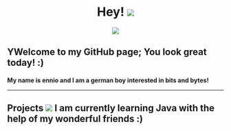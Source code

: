 <div align="center"><h1>Hey! <img src="https://i.imgur.com/vBWQttw.png"></h1></div>
<div align="center"><img src="https://lanyard.cnrad.dev/api/492742748328427531?idleMessage=I+am+currently+touching+grass!+🌷"></div>
<h2>YWelcome to my GitHub page; You look great today! :)</h2>
<h4>My name is ennio and I am a german boy interested in bits and bytes!
<hr>
<h2>Projects
  <img src="https://i.imgur.com/DLGUlni.png"> I am currently learning Java with the help of my wonderful friends :)
  
